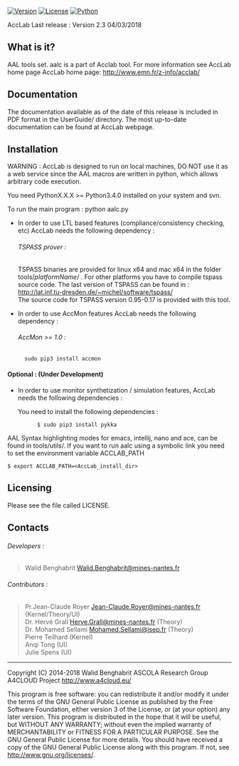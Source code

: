 [![Version](https://img.shields.io/badge/version-2.3-orange.svg)]()
[![License](https://img.shields.io/badge/license-GPL3-blue.svg)]()
[![Python](https://img.shields.io/badge/python->%3D3.4-green.svg)]()

AccLab Last release : Version 2.3 04/03/2018

What is it?
-----------

AAL tools set. aalc is a part of Acclab tool.
For more information see AccLab home page
AccLab home page: <http://www.emn.fr/z-info/acclab/>


Documentation
-------------

The documentation available as of the date of this release is
included in PDF format in the UserGuide/ directory.  The most
up-to-date documentation can be found at AccLab webpage.

Installation
------------

WARNING : AccLab is designed to run on local machines, DO NOT use it as a web service since
the AAL macros are written in python, which allows arbitrary code execution.

You need PythonX.X.X >= Python3.4.0 installed on your system and svn.

To run the main program : python aalc.py

* In order to use LTL based features (compliance/consistency
checking, etc) AccLab needs the following dependency :

    ###### TSPASS prover :
    TSPASS binaries are provided for linux x64 and mac x64 in the
    folder tools/_platformName_/ . For other platforms you have
    to compile tspass source code.
    The last version of TSPASS can be found in :
    <http://lat.inf.tu-dresden.de/~michel/software/tspass/>  
    The source code for TSPASS version 0.95-0.17 is provided
    with this tool.

* In order to use AccMon features AccLab needs the following dependency :

    ###### AccMon >= 1.0 :
        sudo pip3 install accmon

#### Optional : (Under Development)
* In order to use monitor synthetization / simulation features,
AccLab needs the following dependencies :

    You need to install the following dependencies :

            $ sudo pip3 install pykka



AAL Syntax highlighting modes for emacs, intellij, nano and ace,
can be found in tools/utils/.
If you want to run aalc using a symbolic link you need to set the
environment variable ACCLAB_PATH

    $ export ACCLAB_PATH=<AccLab_install_dir>

Licensing
---------

Please see the file called LICENSE.

Contacts
--------

###### Developers :
>   Walid Benghabrit        <Walid.Benghabrit@mines-nantes.fr>

###### Contributors :
>   Pr.Jean-Claude Royer  <Jean-Claude.Royer@mines-nantes.fr>  (Kernel/Theory/UI)  
>   Dr. Hervé Grall       <Herve.Grall@mines-nantes.fr>        (Theory)  
>   Dr. Mohamed Sellami   <Mohamed.Sellami@isep.fr>            (Theory)  
>   Pierre Teilhard    (Kernel)  
>   Anqi Tong          (UI)  
>   Julie Spens         (UI)  

-------------------------------------------------------------------------------
Copyright (C) 2014-2018 Walid Benghabrit
ASCOLA Research Group  
A4CLOUD Project http://www.a4cloud.eu/

This program is free software: you can redistribute it and/or modify
it under the terms of the GNU General Public License as published by
the Free Software Foundation, either version 3 of the License, or
(at your option) any later version.
This program is distributed in the hope that it will be useful,
but WITHOUT ANY WARRANTY; without even the implied warranty of
MERCHANTABILITY or FITNESS FOR A PARTICULAR PURPOSE.  See the
GNU General Public License for more details.
You should have received a copy of the GNU General Public License
along with this program.  If not, see <http://www.gnu.org/licenses/>.

